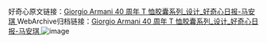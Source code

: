 好奇心原文链接：[Giorgio Armani 40 周年 T 恤胶囊系列_设计_好奇心日报-马安琪 ](https://www.qdaily.com/articles/9729.html)
WebArchive归档链接：[Giorgio Armani 40 周年 T 恤胶囊系列_设计_好奇心日报-马安琪 ](http://web.archive.org/web/20190623154843/https://www.qdaily.com/articles/9729.html)
![image](http://ww3.sinaimg.cn/large/007d5XDply1g3vgey0elzj30u046hwmr)
